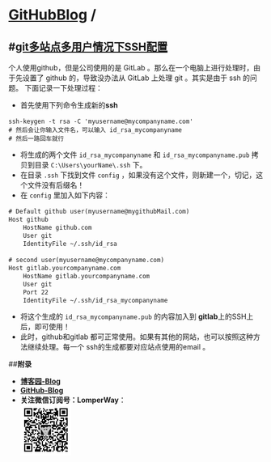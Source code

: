 [**GitHubBlog**](https://github.com/bbxytl/bbxytl.github.com/tree/master/blog#home--githubblog) /
=====
#[git多站点多用户情况下SSH配置](https://github.com/bbxytl/bbxytl.github.com/blob/master/blog/pages/150529_git多站点多用户情况下SSH配置.md#githubblog-)
---
个人使用github，但是公司使用的是 GitLab 。那么在一个电脑上进行处理时，由于先设置了 github 的，导致没办法从 GitLab 上处理 git 。其实是由于 ssh 的问题。
下面记录一下处理过程：
- 首先使用下列命令生成新的**ssh**

```shell
ssh-keygen -t rsa -C 'myusername@mycompanyname.com'
# 然后会让你输入文件名，可以输入 id_rsa_mycompanyname
# 然后一路回车就行
```
- 将生成的两个文件 `id_rsa_mycompanyname` 和 `id_rsa_mycompanyname.pub` 拷贝到目录 `C:\Users\yourName\.ssh` 下。
- 在目录 `.ssh` 下找到文件 `config` ，如果没有这个文件，则新建一个，切记，这个文件没有后缀名！
- 在 `config` 里加入如下内容：

```shell
# Default github user(myusername@mygithubMail.com)
Host github
	HostName github.com
	User git
	IdentityFile ~/.ssh/id_rsa

# second user(myusername@mycompanyname.com)
Host gitlab.yourcompanyname.com
	HostName gitlab.yourcompanyname.com
	User git
	Port 22
	IdentityFile ~/.ssh/id_rsa_mycompanyname
```
- 将这个生成的 `id_rsa_mycompanyname.pub` 的内容加入到 **gitlab**上的SSH上后，即可使用！
- 此时，github和gitlab 都可正常使用。如果有其他的网站，也可以按照这种方法继续处理。每一个 ssh的生成都要对应站点使用的email 。




##**附录**
- **[博客园-Blog](http://bbxytl.github.io/)**
- **[GitHub-Blog](http://bbxytl.github.io/)**
- **关注微信订阅号：LomperWay**：     
    ![关注微信订阅号](./images/qrcodes/qrcode_100.jpg)


